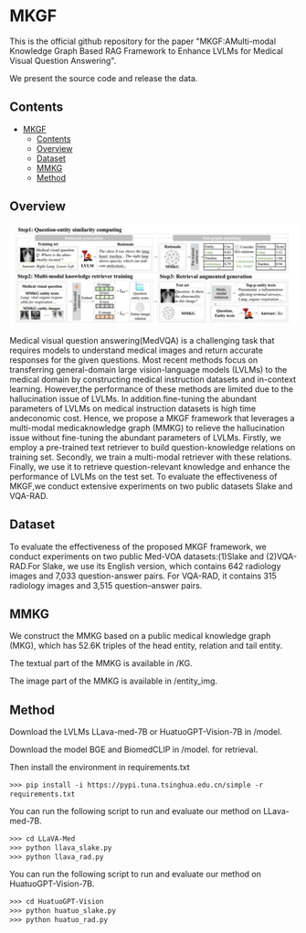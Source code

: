 # MKGF
This is the official github repository for the paper "MKGF:AMulti-modal Knowledge Graph Based RAG Framework to Enhance LVLMs for Medical Visual Question Answering".

We present the source code and release the data.

## Contents

- [MKGF](#MKGF)
  - [Contents](#Contents)
  - [Overview](#Overview)
  - [Dataset](#Dataset)
  - [MMKG](#MMKG)
  - [Method](#Method)

## Overview
![MKGF](MKGF.jpg)

Medical visual question answering(MedVQA) is a challenging task that requires models to understand medical images and return accurate responses for the given questions. Most recent methods focus on transferring general-domain large vision-language models (LVLMs) to the medical domain by constructing medical instruction datasets and in-context learning. However,the performance of these methods are limited due to the hallucination issue of LVLMs. In addition.fine-tuning the abundant parameters of LVLMs on medical instruction datasets is high time andeconomic cost. Hence, we propose a MKGF framework that leverages a multi-modal medicaknowledge graph (MMKG) to relieve the hallucination issue without fine-tuning the abundant parameters of LVLMs. Firstly, we employ a pre-trained text retriever to build question-knowledge relations on training set. Secondly, we train a multi-modal retriever with these relations. Finally, we use it to retrieve question-relevant knowledge and enhance the performance of LVLMs on the test set. To evaluate the effectiveness of MKGF,we conduct extensive experiments on two public datasets Slake and VQA-RAD.

## Dataset
To evaluate the effectiveness of the proposed MKGF framework, we conduct experiments on two public Med-VOA datasets:(1)Slake and (2)VQA-RAD.For Slake, we use its English version, which contains 642 radiology images and 7,033 question-answer pairs. For VQA-RAD, it contains 315 radiology images and 3,515 question–answer pairs.

## MMKG
We construct the MMKG based on a public medical knowledge graph (MKG), which has 52.6K triples of the head entity, relation and tail entity. 

The textual part of the MMKG is available in /KG.

The image part of the MMKG is available in /entity_img.

## Method
Download the LVLMs LLava-med-7B or HuatuoGPT-Vision-7B in /model. 

Download the model BGE and BiomedCLIP in /model. for retrieval.

Then install the environment in requirements.txt
```
>>> pip install -i https://pypi.tuna.tsinghua.edu.cn/simple -r requirements.txt
```

You can run the following script to run and evaluate our method on LLava-med-7B.
```
>>> cd LLaVA-Med
>>> python llava_slake.py
>>> python llava_rad.py
```

You can run the following script to run and evaluate our method on HuatuoGPT-Vision-7B.
```
>>> cd HuatuoGPT-Vision
>>> python huatuo_slake.py
>>> python huatuo_rad.py
```


